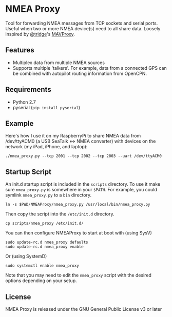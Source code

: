 NMEA Proxy
==========
Tool for forwarding NMEA messages from TCP sockets and serial ports. Useful when two or more NMEA device(s) need to all share data. Loosely inspired by [@tridge](https://github.com/tridge)'s [MAVProxy](https://github.com/tridge/MAVProxy).

Features
--------
* Multiplex data from multiple NMEA sources
* Supports multiple 'talkers'. For example, data from a connected GPS can be combined with autopilot routing information from OpenCPN.

Requirements
------------
* Python 2.7
* pyserial (`pip install pyserial`)

Example
-------
Here's how I use it on my RaspberryPi to share NMEA data from /dev/ttyACM0 (a USB SeaTalk <-> NMEA converter) with devices on the network (my iPad, iPhone, and laptop):

    ./nmea_proxy.py --tcp 2001 --tcp 2002 --tcp 2003 --uart /dev/ttyACM0

Startup Script
--------------
An init.d startup script is included in the `scripts` directory. To use it make sure `nmea_proxy.py` is somewhere in your `$PATH`. For example, you could symlink `nmea_proxy.py` to a `bin` directory.

    ln -s $PWD/NMEAProxy/nmea_proxy.py /usr/local/bin/nmea_proxy.py

Then copy the script into the `/etc/init.d` directory.

    cp scripts/nmea_proxy /etc/init.d/

You can then configure NMEAProxy to start at boot with (using SysV)

    sudo update-rc.d nmea_proxy defaults
    sudo update-rc.d nmea_proxy enable

Or (using SystemD)

    sudo systemctl enable nmea_proxy

Note that you may need to edit the `nmea_proxy` script with the desired options depending on your setup.

License
-------
NMEA Proxy is released under the GNU General Public License v3 or later

